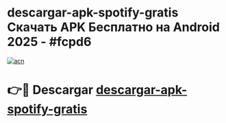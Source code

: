 # descargar-apk-spotify-gratis Скачать APK Бесплатно на Android 2025 - #fcpd6

[![acn](https://github.com/user-attachments/assets/0f9c940e-d8b0-45ae-aac7-cd30a18b3e1c)](https://apps.freeplayer.one?title=descargar-apk-spotify-gratis&ref=9RF)

# 👉🔴 Descargar [descargar-apk-spotify-gratis](https://apps.freeplayer.one?title=descargar-apk-spotify-gratis&ref=9RF)